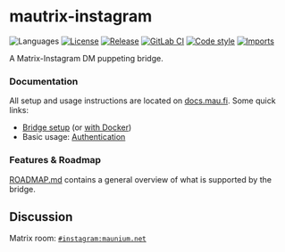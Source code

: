 # mautrix-instagram
![Languages](https://img.shields.io/github/languages/top/mautrix/instagram.svg)
[![License](https://img.shields.io/github/license/mautrix/instagram.svg)](LICENSE)
[![Release](https://img.shields.io/github/release/mautrix/instagram/all.svg)](https://github.com/mautrix/instagram/releases)
[![GitLab CI](https://mau.dev/mautrix/instagram/badges/master/pipeline.svg)](https://mau.dev/mautrix/instagram/container_registry)
[![Code style](https://img.shields.io/badge/code%20style-black-000000.svg)](https://github.com/psf/black)
[![Imports](https://img.shields.io/badge/%20imports-isort-%231674b1?style=flat&labelColor=ef8336)](https://pycqa.github.io/isort/)

A Matrix-Instagram DM puppeting bridge.

### Documentation
All setup and usage instructions are located on
[docs.mau.fi](https://docs.mau.fi/bridges/python/instagram/index.html).
Some quick links:

* [Bridge setup](https://docs.mau.fi/bridges/python/setup/index.html?bridge=instagram)
  (or [with Docker](https://docs.mau.fi/bridges/python/setup/docker.html?bridge=instagram))
* Basic usage: [Authentication](https://docs.mau.fi/bridges/python/instagram/authentication.html)

### Features & Roadmap
[ROADMAP.md](https://github.com/mautrix/instagram/blob/master/ROADMAP.md)
contains a general overview of what is supported by the bridge.

## Discussion
Matrix room: [`#instagram:maunium.net`](https://matrix.to/#/#instagram:maunium.net)
